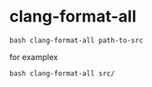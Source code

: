 # clang-format-all

```
bash clang-format-all path-to-src
```

for examplex

```
bash clang-format-all src/
```
